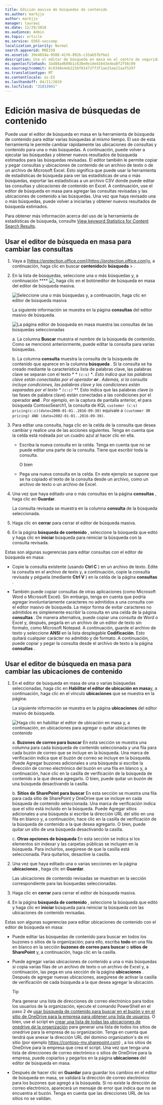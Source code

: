 ```yaml
---
title: Edición masiva de búsquedas de contenido
ms.author: markjjo
author: markjjo
manager: laurawi
ms.date: 12/29/2016
ms.audience: Admin
ms.topic: article
ms.service: O365-seccomp
localization_priority: Normal
search.appverid: MOE150
ms.assetid: 39e4654a-9588-41f6-892b-c33ab57bfbe2
description: Use el editor de búsqueda en masa en el centro de seguridad y cumplimiento de Office 365 o Microsoft 365 para cambiar rápidamente las ubicaciones de consulta y de contenido de una o más búsquedas de contenido.
ms.openlocfilehash: 3a484ad689b1c638e0e14ed1643edea0f2f56c09
ms.sourcegitcommit: 6c9340e4eb221bf81472ff3f1ae25ae21aaf5297
ms.translationtype: MT
ms.contentlocale: es-ES
ms.lasthandoff: 04/11/2019
ms.locfileid: "31813941"
---
```

# <a name="bulk-edit-content-searches"></a>Edición masiva de búsquedas de contenido

Puede usar el editor de búsqueda en masa en la herramienta de búsqueda de contenido para editar varias búsquedas al mismo tiempo. El uso de esta herramienta le permite cambiar rápidamente las ubicaciones de consultas y contenido para una o más búsquedas. A continuación, puede volver a ejecutar las búsquedas y obtener nuevos resultados de búsqueda estimados para las búsquedas revisadas. El editor también le permite copiar y pegar consultas y ubicaciones de contenido de un archivo de texto o de un archivo de Microsoft Excel. Esto significa que puede usar la herramienta de estadísticas de búsqueda para ver las estadísticas de una o más búsquedas, exportar las estadísticas a un archivo CSV donde puede editar las consultas y ubicaciones de contenido en Excel. A continuación, use el editor de búsqueda en masa para agregar las consultas revisadas y las ubicaciones de contenido a las búsquedas. Una vez que haya revisado una o más búsquedas, puede volver a iniciarlas y obtener nuevos resultados de búsqueda estimados.
  
Para obtener más información acerca del uso de la herramienta de estadísticas de búsqueda, consulte [View keyword Statistics for Content Search Results](view-keyword-statistics-for-content-search.md).
  
## <a name="use-the-bulk-search-editor-to-change-queries"></a>Usar el editor de búsqueda en masa para cambiar las consultas

1. Vaya a [https://protection.office.com](https://protection.office.com)y, a continuación, haga clic en buscar **contenido**de **búsqueda** \> .
    
2. En la lista de búsquedas, seleccione una o más búsquedas y, a continuación **** ![, haga clic en el botón](media/1ddb3d18-2f00-4a7b-98a6-817ca5ec7014.png)editor de búsqueda en masa del editor de búsqueda masiva.
    
    ![Seleccione una o más búsquedas y, a continuación, haga clic en editor de búsqueda masiva](media/600c9716-89a2-4451-b111-fa7cfaad2006.png)
  
    La siguiente información se muestra en la página **consultas** del editor masivo de búsqueda. 
    
    ![La página editor de búsqueda en masa muestra las consultas de las búsquedas seleccionadas](media/189659af-cc78-4479-b0bc-a93decad2f6c.png)
  
    a. La columna **Buscar** muestra el nombre de la búsqueda de contenido. Como se mencionó anteriormente, puede editar la consulta para varias búsquedas. 
    
    b. La columna **consulta** muestra la consulta de la búsqueda de contenido que aparece en la columna **búsqueda** . Si la consulta se ha creado mediante la característica lista de palabras clave, las palabras clave se separan con el texto * * `(c:s)` **. Esto indica que las palabras clave están conectadas por el operador **or** . Además, si la consulta incluye condiciones, las palabras clave y las condiciones están separadas por el texto * `(c:c)`* **. Esto indica que las palabras clave (o las fases de palabra clave) están conectadas a las condiciones por el operador **and** . Por ejemplo, en la captura de pantalla anterior, el para búsqueda ContosoSearch1, la consulta de KQL `customer (c:s) pricing(c:c)(date=2000-01-01..2016-09-30)` equivale a `(customer OR pricing) AND (date=2002-01-01..2016-09-30)`.
    
3. Para editar una consulta, haga clic en la celda de la consulta que desea cambiar y realice una de las acciones siguientes. Tenga en cuenta que la celda está rodeada por un cuadro azul al hacer clic en ella.
    
   - Escriba la nueva consulta en la celda. Tenga en cuenta que no se puede editar una parte de la consulta. Tiene que escribir toda la consulta.
    
      O bien
    
    - Pega una nueva consulta en la celda. En este ejemplo se supone que se ha copiado el texto de la consulta desde un archivo, como un archivo de texto o un archivo de Excel.
    
4. Una vez que haya editado una o más consultas en la página **consultas** , haga clic en **Guardar**.
    
    La consulta revisada se muestra en la columna **consulta** de la búsqueda seleccionada. 
    
5. Haga clic en **cerrar** para cerrar el editor de búsqueda masiva. 
    
6. En la página **búsqueda de contenido** , seleccione la búsqueda que editó y haga clic en **iniciar** búsqueda para reiniciar la búsqueda con la consulta revisada. 
    
Estas son algunas sugerencias para editar consultas con el editor de búsqueda en masa:
  
- Copie la consulta existente (usando **Ctrl C** ) en un archivo de texto. Edite la consulta en el archivo de texto y, a continuación, copie la consulta revisada y péguela (mediante **Ctrl V** ) en la celda de la página **consultas** . 
    
- También puede copiar consultas de otras aplicaciones (como Microsoft Word o Microsoft Excel). Sin embargo, tenga en cuenta que podría agregar involuntariamente caracteres no admitidos a una consulta con el editor masivo de búsqueda. La mejor forma de evitar caracteres no admitidos es simplemente escribir la consulta en una celda de la página **consultas** . De manera alternativa, puede copiar una consulta de Word o Excel y, después, pegarla en un archivo de un editor de texto sin formato, como Microsoft Notepad. A continuación, guarde el archivo de texto y seleccione **ANSI** en la lista desplegable **Codificación**. Esto quitará cualquier carácter no admitido y de formato. A continuación, puede copiar y pegar la consulta desde el archivo de texto a la página **consultas** . 
    
  
## <a name="use-the-bulk-search-editor-to-change-content-locations"></a>Usar el editor de búsqueda en masa para cambiar las ubicaciones de contenido

1. En el editor de búsqueda en masa de una o varias búsquedas seleccionadas, haga clic en **Habilitar el editor de ubicación en masa**y, a continuación, haga clic en el vínculo **ubicaciones** que se muestra en la página. 
    
    La siguiente información se muestra en la página **ubicaciones** del editor masivo de búsqueda. 
    
    ![Haga clic en habilitar el editor de ubicación en masa y, a continuación, en ubicaciones para agregar o quitar ubicaciones de contenido](media/a5a468ce-bd63-4c53-bc37-ff64cf769e59.png)
  
    a. **Buzones de correo para buscar** En esta sección se muestra una columna para cada búsqueda de contenido seleccionada y una fila para cada buzón de correo que se incluye en la búsqueda. Una marca de verificación indica que el buzón de correo se incluye en la búsqueda. Puede Agregar buzones adicionales a una búsqueda si escribe la dirección de correo electrónico del buzón en una fila en blanco y, a continuación, hace clic en la casilla de verificación de la búsqueda de contenido a la que desea agregarlo. O bien, puede quitar un buzón de una búsqueda desactivando la casilla.
    
    b. **Sitios de SharePoint para buscar** En esta sección se muestra una fila para cada sitio de SharePoint y OneDrive que se incluye en cada búsqueda de contenido seleccionada. Una marca de verificación indica que el sitio está incluido en la búsqueda. Puede Agregar sitios adicionales a una búsqueda si escribe la dirección URL del sitio en una fila en blanco y, a continuación, hace clic en la casilla de verificación de la búsqueda de contenido a la que desea agregarlo. O bien, puede quitar un sitio de una búsqueda desactivando la casilla.
    
    c. **Otras opciones de búsqueda** En esta sección se indica si los elementos sin indexar y las carpetas públicas se incluyen en la búsqueda. Para incluirlos, asegúrese de que la casilla está seleccionada. Para quitarlos, desactive la casilla.
    
2. Una vez que haya editado una o varias secciones en la página **ubicaciones** , haga clic en **Guardar**.
    
    Las ubicaciones de contenido revisadas se muestran en la sección correspondiente para las búsquedas seleccionadas.
    
3. Haga clic en **cerrar** para cerrar el editor de búsqueda masiva. 
    
4. En la página **búsqueda de contenido** , seleccione la búsqueda que editó y haga clic en **iniciar** búsqueda para reiniciar la búsqueda con las ubicaciones de contenido revisadas. 
    
Estas son algunas sugerencias para editar ubicaciones de contenido con el editor de búsqueda en masa:
  
- Puede editar las búsquedas de contenido para buscar en todos los buzones o sitios de la organización; para ello, escriba **todo** en una fila en blanco en la sección **buzones de correo para buscar** o **sitios de SharePoint** y, a continuación, haga clic en la casilla. 
    
- Puede agregar varias ubicaciones de contenido a una o más búsquedas si copia varias filas de un archivo de texto o un archivo de Excel y, a continuación, las pega en una sección de la página **ubicaciones** . Después de agregar nuevas ubicaciones, asegúrese de activar la casilla de verificación de cada búsqueda a la que desea agregar la ubicación. 
    
    > [!TIP]
    > Para generar una lista de direcciones de correo electrónico para todos los usuarios de la organización, ejecute el comando PowerShell en el paso 2 de [usar búsqueda de contenido para buscar en el buzón y en el sitio de OneDrive para la empresa para obtener una lista de usuarios](search-the-mailbox-and-onedrive-for-business-for-a-list-of-users.md#step2). O bien, use el script en [crear una lista de todas las ubicaciones de onedrive de la organización](https://support.office.com/article/8e200cb2-c768-49cb-88ec-53493e8ad80a) para generar una lista de todos los sitios de onedrive para la empresa de su organización. Tenga en cuenta que tendrá que anexar la dirección URL del dominio organization's de mi sitio (por ejemplo https://contoso-my.sharepoint.com) , a los sitios de OneDrive para la empresa que crea el script. Una vez que tenga una lista de direcciones de correo electrónico o sitios de OneDrive para la empresa, puede copiarlos y pegarlos en la página **ubicaciones** del editor de búsqueda en masa. 
  
- Después de hacer clic en **Guardar** para guardar los cambios en el editor de búsqueda en masa, se validará la dirección de correo electrónico para los buzones que agregó a la búsqueda. Si no existe la dirección de correo electrónico, aparecerá un mensaje de error que indica que no se encuentra el buzón. Tenga en cuenta que las direcciones URL de los sitios no se validan. 
  

